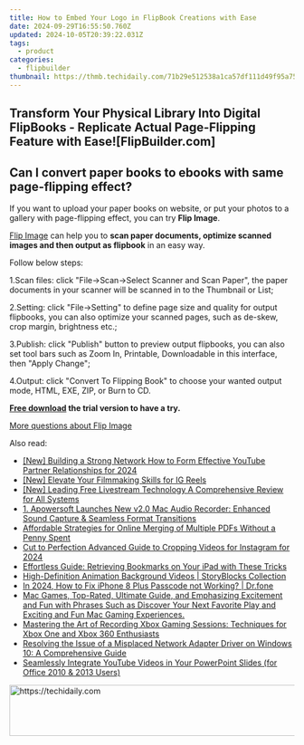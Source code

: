 ```yaml
---
title: How to Embed Your Logo in FlipBook Creations with Ease
date: 2024-09-29T16:55:50.760Z
updated: 2024-10-05T20:39:22.031Z
tags:
  - product
categories:
  - flipbuilder
thumbnail: https://thmb.techidaily.com/71b29e512538a1ca57df111d49f95a750cd58f363eb8989d8b988649bee9d94b.jpg
---
```


## Transform Your Physical Library Into Digital FlipBooks - Replicate Actual Page-Flipping Feature with Ease![FlipBuilder.com]

## Can I convert paper books to ebooks with same page-flipping effect?

If you want to upload your paper books on website, or put your photos to a gallery with page-flipping effect, you can try **Flip Image**. 

[Flip Image](https://tools.techidaily.com/flipbuilder/products/) can help you to **scan paper documents, optimize scanned images and then output as flipbook** in an easy way.

Follow below steps:

1.Scan files: click "File->Scan->Select Scanner and Scan Paper", the paper documents in your scanner will be scanned in to the Thumbnail or List;

2.Setting: click "File->Setting" to define page size and quality for output flipbooks, you can also optimize your scanned pages, such as de-skew, crop margin, brightness etc.;

3.Publish: click "Publish" button to preview output flipbooks, you can also set tool bars such as Zoom In, Printable, Downloadable in this interface, then "Apply Change";

4.Output: click "Convert To Flipping Book" to choose your wanted output mode, HTML, EXE, ZIP, or Burn to CD.

**[Free download](https://tools.techidaily.com/flipbuilder/products/) the trial version to have a try.** 

[More questions about Flip Image](https://tools.techidaily.com/flipbuilder/products/)

<ins class="adsbygoogle"
     style="display:block"
     data-ad-format="autorelaxed"
     data-ad-client="ca-pub-7571918770474297"
     data-ad-slot="1223367746"></ins>

<ins class="adsbygoogle"
     style="display:block"
     data-ad-client="ca-pub-7571918770474297"
     data-ad-slot="8358498916"
     data-ad-format="auto"
     data-full-width-responsive="true"></ins>

<span class="atpl-alsoreadstyle">Also read:</span>
<div><ul>
<li><a href="https://youtube-webster.techidaily.com/uilding-a-strong-network-how-to-form-effective-youtube-partner-relationships-for-2024/"><u>[New] Building a Strong Network How to Form Effective YouTube Partner Relationships for 2024</u></a></li>
<li><a href="https://instagram-videos.techidaily.com/new-elevate-your-filmmaking-skills-for-ig-reels/"><u>[New] Elevate Your Filmmaking Skills for IG Reels</u></a></li>
<li><a href="https://fox-info.techidaily.com/new-leading-free-livestream-technology-a-comprehensive-review-for-all-systems/"><u>[New] Leading Free Livestream Technology A Comprehensive Review for All Systems</u></a></li>
<li><a href="https://discover-comparisons.techidaily.com/1-apowersoft-launches-new-v20-mac-audio-recorder-enhanced-sound-capture-and-seamless-format-transitions/"><u>1. Apowersoft Launches New v2.0 Mac Audio Recorder: Enhanced Sound Capture & Seamless Format Transitions</u></a></li>
<li><a href="https://discover-comparisons.techidaily.com/affordable-strategies-for-online-merging-of-multiple-pdfs-without-a-penny-spent/"><u>Affordable Strategies for Online Merging of Multiple PDFs Without a Penny Spent</u></a></li>
<li><a href="https://instagram-clips.techidaily.com/cut-to-perfection-advanced-guide-to-cropping-videos-for-instagram-for-2024/"><u>Cut to Perfection Advanced Guide to Cropping Videos for Instagram for 2024</u></a></li>
<li><a href="https://discover-comparisons.techidaily.com/effortless-guide-retrieving-bookmarks-on-your-ipad-with-these-tricks/"><u>Effortless Guide: Retrieving Bookmarks on Your iPad with These Tricks</u></a></li>
<li><a href="https://some-approaches.techidaily.com/high-definition-animation-background-videos-storyblocks-collection/"><u>High-Definition Animation Background Videos | StoryBlocks Collection</u></a></li>
<li><a href="https://iphone-unlock.techidaily.com/in-2024-how-to-fix-iphone-8-plus-passcode-not-working-drfone-by-drfone-ios/"><u>In 2024, How to Fix iPhone 8 Plus Passcode not Working? | Dr.fone</u></a></li>
<li><a href="https://discover-comparisons.techidaily.com/mac-games-top-rated-ultimate-guide-and-emphasizing-excitement-and-fun-with-phrases-such-as-discover-your-next-favorite-play-and-exciting-and-fun-mac-gaming-5/"><u>Mac Games, Top-Rated, Ultimate Guide, and Emphasizing Excitement and Fun with Phrases Such as Discover Your Next Favorite Play and Exciting and Fun Mac Gaming Experiences.</u></a></li>
<li><a href="https://discover-comparisons.techidaily.com/mastering-the-art-of-recording-xbox-gaming-sessions-techniques-for-xbox-one-and-xbox-360-enthusiasts/"><u>Mastering the Art of Recording Xbox Gaming Sessions: Techniques for Xbox One and Xbox 360 Enthusiasts</u></a></li>
<li><a href="https://techtrends.techidaily.com/resolving-the-issue-of-a-misplaced-network-adapter-driver-on-windows-10-a-comprehensive-guide/"><u>Resolving the Issue of a Misplaced Network Adapter Driver on Windows 10: A Comprehensive Guide</u></a></li>
<li><a href="https://discover-comparisons.techidaily.com/seamlessly-integrate-youtube-videos-in-your-powerpoint-slides-for-office-2010-and-2013-users/"><u>Seamlessly Integrate YouTube Videos in Your PowerPoint Slides (for Office 2010 & 2013 Users)</u></a></li>
</ul></div>

<!-- affiliate ads begin -->
<a href="https://appsumo.8odi.net/c/5597632/2082538/7443" target="_top" id="2082538">
  <img src="//a.impactradius-go.com/display-ad/7443-2082538" border="0" alt="https://techidaily.com" width="728" height="90"/>
</a>
<img height="0" width="0" src="https://appsumo.8odi.net/i/5597632/2082538/7443" style="position:absolute;visibility:hidden;" border="0" />
<!-- affiliate ads end -->

